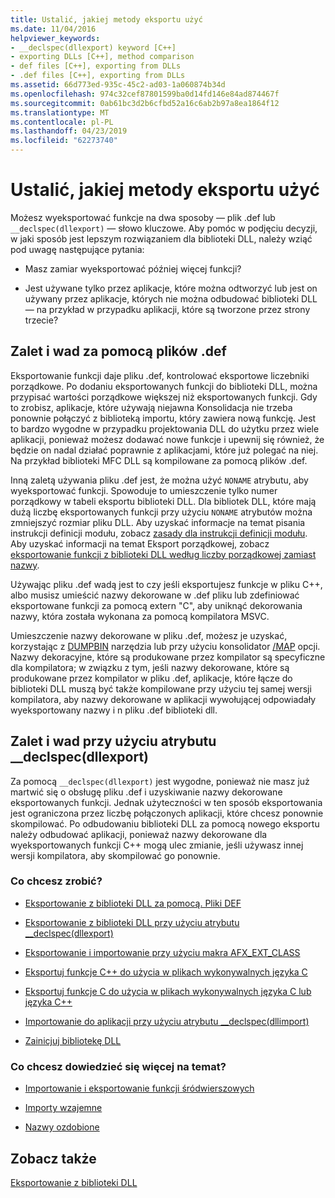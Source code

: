 ```yaml
---
title: Ustalić, jakiej metody eksportu użyć
ms.date: 11/04/2016
helpviewer_keywords:
- __declspec(dllexport) keyword [C++]
- exporting DLLs [C++], method comparison
- def files [C++], exporting from DLLs
- .def files [C++], exporting from DLLs
ms.assetid: 66d773ed-935c-45c2-ad03-1a060874b34d
ms.openlocfilehash: 974c32cef87801599ba0d14fd146e84ad874467f
ms.sourcegitcommit: 0ab61bc3d2b6cfbd52a16c6ab2b97a8ea1864f12
ms.translationtype: MT
ms.contentlocale: pl-PL
ms.lasthandoff: 04/23/2019
ms.locfileid: "62273740"
---
```

# <a name="determine-which-exporting-method-to-use"></a>Ustalić, jakiej metody eksportu użyć

Możesz wyeksportować funkcje na dwa sposoby — plik .def lub `__declspec(dllexport)` — słowo kluczowe. Aby pomóc w podjęciu decyzji, w jaki sposób jest lepszym rozwiązaniem dla biblioteki DLL, należy wziąć pod uwagę następujące pytania:

- Masz zamiar wyeksportować później więcej funkcji?

- Jest używane tylko przez aplikacje, które można odtworzyć lub jest on używany przez aplikacje, których nie można odbudować biblioteki DLL — na przykład w przypadku aplikacji, które są tworzone przez strony trzecie?

## <a name="pros-and-cons-of-using-def-files"></a>Zalet i wad za pomocą plików .def

Eksportowanie funkcji daje pliku .def, kontrolować eksportowe liczebniki porządkowe. Po dodaniu eksportowanych funkcji do biblioteki DLL, można przypisać wartości porządkowe większej niż eksportowanych funkcji. Gdy to zrobisz, aplikacje, które używają niejawna Konsolidacja nie trzeba ponownie połączyć z biblioteką importu, który zawiera nową funkcję. Jest to bardzo wygodne w przypadku projektowania DLL do użytku przez wiele aplikacji, ponieważ możesz dodawać nowe funkcje i upewnij się również, że będzie on nadal działać poprawnie z aplikacjami, które już polegać na niej. Na przykład biblioteki MFC DLL są kompilowane za pomocą plików .def.

Inną zaletą używania pliku .def jest, że można użyć `NONAME` atrybutu, aby wyeksportować funkcji. Spowoduje to umieszczenie tylko numer porządkowy w tabeli eksportu biblioteki DLL. Dla bibliotek DLL, które mają dużą liczbę eksportowanych funkcji przy użyciu `NONAME` atrybutów można zmniejszyć rozmiar pliku DLL. Aby uzyskać informacje na temat pisania instrukcji definicji modułu, zobacz [zasady dla instrukcji definicji modułu](reference/rules-for-module-definition-statements.md). Aby uzyskać informacji na temat Eksport porządkowej, zobacz [eksportowanie funkcji z biblioteki DLL według liczby porządkowej zamiast nazwy](exporting-functions-from-a-dll-by-ordinal-rather-than-by-name.md).

Używając pliku .def wadą jest to czy jeśli eksportujesz funkcje w pliku C++, albo musisz umieścić nazwy dekorowane w .def pliku lub zdefiniować eksportowane funkcji za pomocą extern "C", aby uniknąć dekorowania nazwy, która została wykonana za pomocą kompilatora MSVC.

Umieszczenie nazwy dekorowane w pliku .def, możesz je uzyskać, korzystając z [DUMPBIN](reference/dumpbin-reference.md) narzędzia lub przy użyciu konsolidator [/MAP](reference/map-generate-mapfile.md) opcji. Nazwy dekoracyjne, które są produkowane przez kompilator są specyficzne dla kompilatora; w związku z tym, jeśli nazwy dekorowane, które są produkowane przez kompilator w pliku .def, aplikacje, które łącze do biblioteki DLL muszą być także kompilowane przy użyciu tej samej wersji kompilatora, aby nazwy dekorowane w aplikacji wywołującej odpowiadały wyeksportowany nazwy i n pliku .def biblioteki dll.

## <a name="pros-and-cons-of-using-declspecdllexport"></a>Zalet i wad przy użyciu atrybutu __declspec(dllexport)

Za pomocą `__declspec(dllexport)` jest wygodne, ponieważ nie masz już martwić się o obsługę pliku .def i uzyskiwanie nazwy dekorowane eksportowanych funkcji. Jednak użyteczności w ten sposób eksportowania jest ograniczona przez liczbę połączonych aplikacji, które chcesz ponownie skompilować. Po odbudowaniu biblioteki DLL za pomocą nowego eksportu należy odbudować aplikacji, ponieważ nazwy dekorowane dla wyeksportowanych funkcji C++ mogą ulec zmianie, jeśli używasz innej wersji kompilatora, aby skompilować go ponownie.

### <a name="what-do-you-want-to-do"></a>Co chcesz zrobić?

- [Eksportowanie z biblioteki DLL za pomocą. Pliki DEF](exporting-from-a-dll-using-def-files.md)

- [Eksportowanie z biblioteki DLL przy użyciu atrybutu __declspec(dllexport)](exporting-from-a-dll-using-declspec-dllexport.md)

- [Eksportowanie i importowanie przy użyciu makra AFX_EXT_CLASS](exporting-and-importing-using-afx-ext-class.md)

- [Eksportuj funkcje C++ do użycia w plikach wykonywalnych języka C](exporting-cpp-functions-for-use-in-c-language-executables.md)

- [Eksportuj funkcje C do użycia w plikach wykonywalnych języka C lub języka C++](exporting-c-functions-for-use-in-c-or-cpp-language-executables.md)

- [Importowanie do aplikacji przy użyciu atrybutu __declspec(dllimport)](importing-into-an-application-using-declspec-dllimport.md)

- [Zainicjuj bibliotekę DLL](run-time-library-behavior.md#initializing-a-dll)

### <a name="what-do-you-want-to-know-more-about"></a>Co chcesz dowiedzieć się więcej na temat?

- [Importowanie i eksportowanie funkcji śródwierszowych](importing-and-exporting-inline-functions.md)

- [Importy wzajemne](mutual-imports.md)

- [Nazwy ozdobione](reference/decorated-names.md)

## <a name="see-also"></a>Zobacz także

[Eksportowanie z biblioteki DLL](exporting-from-a-dll.md)

